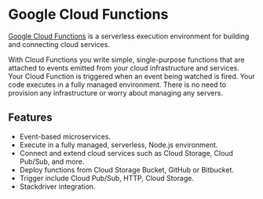# Google Cloud Functions

[Google Cloud Functions](https://cloud.google.com/functions/docs/concepts/overview) is a serverless execution environment for building and connecting cloud services.

With Cloud Functions you write simple, single-purpose functions that are attached to events emitted from your cloud infrastructure and services. Your Cloud Function is triggered when an event being watched is fired. Your code executes in a fully managed environment. There is no need to provision any infrastructure or worry about managing any servers.

## Features

* Event-based microservices.
* Execute in a fully managed, serverless, Node.js environment.
* Connect and extend cloud services such as Cloud Storage, Cloud Pub/Sub, and more.
* Deploy functions from Cloud Storage Bucket, GitHub or Bitbucket.
* Trigger include Cloud Pub/Sub, HTTP, Cloud Storage.
* Stackdriver integration.